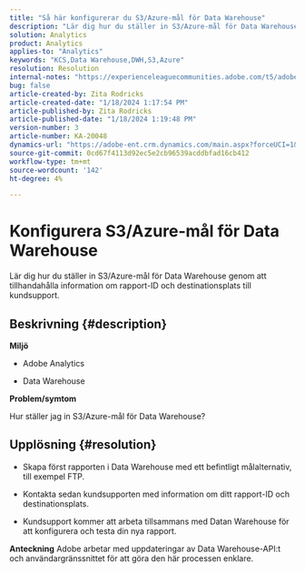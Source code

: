 ```yaml
---
title: "Så här konfigurerar du S3/Azure-mål för Data Warehouse"
description: "Lär dig hur du ställer in S3/Azure-mål för Data Warehouse."
solution: Analytics
product: Analytics
applies-to: "Analytics"
keywords: "KCS,Data Warehouse,DWH,S3,Azure"
resolution: Resolution
internal-notes: "https://experienceleaguecommunities.adobe.com/t5/adobe-analytics-ideas/amazon-s3-support-for-data-warehouse/idi-p/341037  Azure example: https://jira.corp.adobe.com/browse/AN-259530  S3 example: https://jira.corp.adobe.com/browse/AN-294769"
bug: false
article-created-by: Zita Rodricks
article-created-date: "1/18/2024 1:17:54 PM"
article-published-by: Zita Rodricks
article-published-date: "1/18/2024 1:19:48 PM"
version-number: 3
article-number: KA-20048
dynamics-url: "https://adobe-ent.crm.dynamics.com/main.aspx?forceUCI=1&pagetype=entityrecord&etn=knowledgearticle&id=cf6b0afa-03b6-ee11-a569-6045bd0065f9"
source-git-commit: 0cd67f4113d92ec5e2cb96539acddbfad16cb412
workflow-type: tm+mt
source-wordcount: '142'
ht-degree: 4%

---
```


# Konfigurera S3/Azure-mål för Data Warehouse


Lär dig hur du ställer in S3/Azure-mål för Data Warehouse genom att tillhandahålla information om rapport-ID och destinationsplats till kundsupport.

## Beskrivning {#description}


<b>Miljö</b>

- Adobe Analytics

- Data Warehouse

<b>Problem/symtom</b>

Hur ställer jag in S3/Azure-mål för Data Warehouse?


## Upplösning {#resolution}


- Skapa först rapporten i Data Warehouse med ett befintligt målalternativ, till exempel FTP.

- Kontakta sedan kundsupporten med information om ditt rapport-ID och destinationsplats.

- Kundsupport kommer att arbeta tillsammans med Datan Warehouse för att konfigurera och testa din nya rapport.

<b>Anteckning</b>
Adobe arbetar med uppdateringar av Data Warehouse-API:t och användargränssnittet för att göra den här processen enklare.
